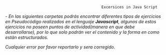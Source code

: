                                                Excersices in Java Script

*- En las siguientes carpetas podrás encontrar diferentes tipos de ejercicios en Pseudocódigo realizados en el lenguaje **Javascript**, algunos de estos ejercicios no poseen puntos de actividad(manera en que debe desarrollarse), por lo que solo podrán ver el contenido y la forma en como están estructurados.*

*Cualquier error por favor reportarlo y sera corregido.*
